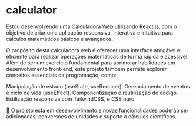 # calculator
Estou desenvolvendo uma Calculadora Web utilizando React.js, com o objetivo de criar uma aplicação responsiva, interativa e intuitiva para cálculos matemáticos básicos e avançados.

O propósito desta calculadora web é oferecer uma interface amigável e eficiente para realizar operações matemáticas de forma rápida e acessível. Além de ser um exercício fundamental para aprimorar habilidades em desenvolvimento front-end, este projeto também permite explorar conceitos essenciais da programação, como:

Manipulação de estado (useState, useReducer).
Gerenciamento de eventos e ciclo de vida (useEffect).
Componentização e reutilização de código.
Estilização responsiva com TailwindCSS, e CSS puro.

🚀 O projeto está em desenvolvimento e novas funcionalidades poderão ser adicionadas, conversões de unidades e suporte a cálculos científicos.

